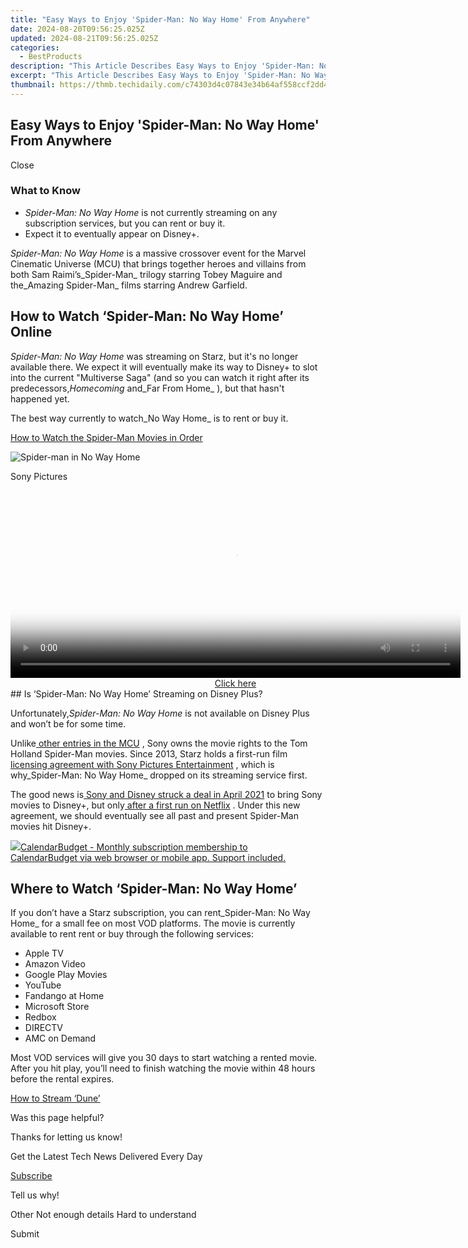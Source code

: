 ```yaml
---
title: "Easy Ways to Enjoy 'Spider-Man: No Way Home' From Anywhere"
date: 2024-08-20T09:56:25.025Z
updated: 2024-08-21T09:56:25.025Z
categories:
  - BestProducts
description: "This Article Describes Easy Ways to Enjoy 'Spider-Man: No Way Home' From Anywhere"
excerpt: "This Article Describes Easy Ways to Enjoy 'Spider-Man: No Way Home' From Anywhere"
thumbnail: https://thmb.techidaily.com/c74303d4c07843e34b64af558ccf2dd47acf27f120f6a4f5a6c6dcecc497f37e.jpg
---
```


## Easy Ways to Enjoy 'Spider-Man: No Way Home' From Anywhere

Close 

###  What to Know

* _Spider-Man: No Way Home_ is not currently streaming on any subscription services, but you can rent or buy it.
* Expect it to eventually appear on Disney+.

_Spider-Man: No Way Home_ is a massive crossover event for the Marvel Cinematic Universe (MCU) that brings together heroes and villains from both Sam Raimi’s_Spider-Man_ trilogy starring Tobey Maguire and the_Amazing Spider-Man_ films starring Andrew Garfield.  

##  How to Watch ‘Spider-Man: No Way Home’ Online 

_Spider-Man: No Way Home_ was streaming on Starz, but it's no longer available there. We expect it will eventually make its way to Disney+ to slot into the current "Multiverse Saga" (and so you can watch it right after its predecessors,_Homecoming_ and_Far From Home_ ), but that hasn't happened yet.

 The best way currently to watch_No Way Home_ is to rent or buy it.

[  How to Watch the Spider-Man Movies in Order ](https://www.lifewire.com/watch-spider-man-movies-in-order-5704888) 

![Spider-man in No Way Home](https://www.lifewire.com/thmb/lakSPZ4YxVHb7_SCLPT9cXPFvAE=/1500x0/filters:no_upscale():max_bytes(150000):strip_icc():format(webp)/spider-man-no-way-home-4c0dfa0334fb4d76a43c02ab15c76565.jpg) 

Sony Pictures

<!-- affiliate ads begin -->
<span id="1993650">
					<video width="720" height="300" style="cursor:pointer"
           poster="//a.impactradius-go.com/display-clicktoplayimage/1993650.jpeg"
           onclick="if(!this.playClicked){this.play();this.setAttribute('controls',true);this.playClicked=true;}">
	   <source src="//a.impactradius-go.com/display-ad/22993-1993650">
	   <img src="//a.impactradius-go.com/display-clicktoplayimage/1993650.jpeg" style="border: none; height: 100%; width: 100%; object-fit: contain">
	</video>
	<div style="width:720px;text-align:center"><a href="javascript:window.open(decodeURIComponent('https%3A%2F%2Fhomestyler.sjv.io%2Fc%2F5597632%2F1993650%2F22993'), '_blank');void(0);">Click here</a></div>
</span>
<img height="0" width="0" src="https://imp.pxf.io/i/5597632/1993650/22993" style="position:absolute;visibility:hidden;" border="0" />
<!-- affiliate ads end -->
##  Is ‘Spider-Man: No Way Home’ Streaming on Disney Plus? 

 Unfortunately,_Spider-Man: No Way Home_ is not available on Disney Plus and won’t be for some time.

 Unlike[ other entries in the MCU](https://www.lifewire.com/watch-marvel-movies-in-order-online-5077381) , Sony owns the movie rights to the Tom Holland Spider-Man movies. Since 2013, Starz holds a first-run film[ licensing agreement with Sony Pictures Entertainment](https://www.sonypictures.com/corp/press%5Freleases/2013/02%5F13/021113%5Fstarz.html) , which is why_Spider-Man: No Way Home_ dropped on its streaming service first.

 The good news is[ Sony and Disney struck a deal in April 2021](https://variety.com/2021/tv/news/disney-sony-marvel-spiderman-movie-deal-1234957207/) to bring Sony movies to Disney+, but only[ after a first run on Netflix](https://variety.com/2021/film/news/netflix-sony-pictures-pay-1-starz-output-1234946413/) . Under this new agreement, we should eventually see all past and present Spider-Man movies hit Disney+.

<!-- affiliate ads begin -->
<a href="https://secure.2checkout.com/order/checkout.php?PRODS=37701530&QTY=1&AFFILIATE=108875&CART=1"><img src="https://secure.avangate.com/images/merchant/6fe0c81e3f9438db11ebbfba6c5ce460/products/copy_cbLogo_with_text_blue.png" border="0">CalendarBudget - Monthly subscription membership to CalendarBudget via web browser or mobile app. Support included. </a>
<!-- affiliate ads end -->
##  Where to Watch ‘Spider-Man: No Way Home’ 

 If you don’t have a Starz subscription, you can rent_Spider-Man: No Way Home_ for a small fee on most VOD platforms. The movie is currently available to rent rent or buy through the following services:  

* Apple TV
* Amazon Video
* Google Play Movies
* YouTube
* Fandango at Home
* Microsoft Store
* Redbox
* DIRECTV
* AMC on Demand

 Most VOD services will give you 30 days to start watching a rented movie. After you hit play, you’ll need to finish watching the movie within 48 hours before the rental expires. 

[ How to Stream ‘Dune’ ](https://www.lifewire.com/how-to-stream-dune-6260356) 

Was this page helpful?

Thanks for letting us know!

 Get the Latest Tech News Delivered Every Day

[ Subscribe ](https://www.lifewire.com/#) 

Tell us why!

 Other  Not enough details  Hard to understand 

 Submit 

<ins class="adsbygoogle"
     style="display:block"
     data-ad-format="autorelaxed"
     data-ad-client="ca-pub-7571918770474297"
     data-ad-slot="1223367746"></ins>



<ins class="adsbygoogle"
     style="display:block"
     data-ad-client="ca-pub-7571918770474297"
     data-ad-slot="8358498916"
     data-ad-format="auto"
     data-full-width-responsive="true"></ins>



